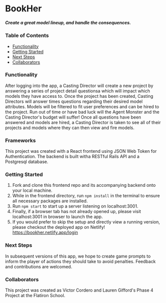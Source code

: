 # BookHer
##### Create a great model lineup, and handle the consequences.

### Table of Contents
- [Functionality](#functionality)
- [Getting Started](#getting-started)
- [Next Steps](#next-steps)
- [Collaborators](#collaborators)

### Functionality
After logging into the app, a Casting Director will create a new project by answering a series of project detail questionsa which will impact which models they have access to. Once the project has been created, Casting Directors will answer times questions regarding their desired model attributes. Models will be filtered to fit user preferences and can be hired to the project. Run out of time or have bad luck will the Agent Monster and the Casting Director's budget will suffer! Once all questions have been answered and models are hired, a Casting Director is taken to see all of their projects and models where they can then view and fire models.

### Frameworks
This project was created with a React frontend using JSON Web Token for Authentication. The backend is built witha RESTful Rails API and a Postgresql database.

### Getting Started
1. Fork and clone this frontend repo and its accompanying backend onto your local machine.
2. While in the frontend directory, run `npm install` in the terminal to ensure all necessary packages are installed.
3. Run `npm start` to start up a server listening on localhost:3001.
5. Finally, if a browser tab has not already opened up, please visit localhost:3001 in browser to launch the app.
6. If you would prefer to skip the setup and directly view a running version, please checkout the deployed app on Netlify! https://bookher.netlify.app/login

### Next Steps
In subsequent versions of this app, we hope to create game prompts to inform the player of actions they should take to avoid penalties.
Feedback and contributions are welcomed.

### Collaborators
This project was created as Victor Cordero and Lauren Gifford's Phase 4 Project at the Flatiron School.
